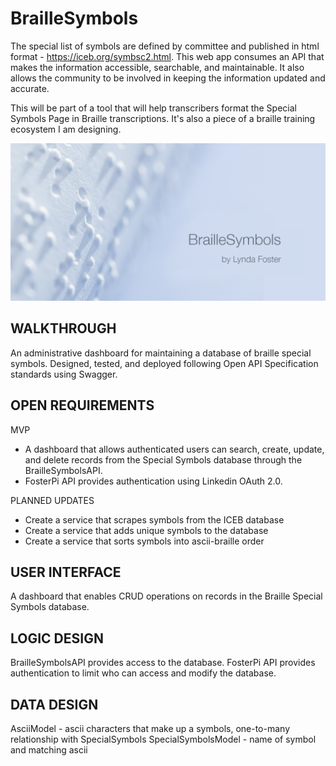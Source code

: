 # BrailleSymbols

The special list of symbols are defined by committee and published in html format - https://iceb.org/symbsc2.html. This web app consumes an API that makes the information accessible, searchable, and maintainable. It also allows the community to be involved in keeping the information updated and accurate. 

This will be part of a tool that will help transcribers format the Special Symbols Page in Braille transcriptions. It's also a piece of a braille training ecosystem I am designing. 

![My App](./app.png)

## WALKTHROUGH
An administrative dashboard for maintaining a database of braille special symbols. Designed, tested, and deployed following Open API Specification standards using Swagger. 

## OPEN REQUIREMENTS

MVP 
- A dashboard that allows authenticated users can search, create, update, and delete records from the Special Symbols database through the BrailleSymbolsAPI. 
- FosterPi API provides authentication using Linkedin OAuth 2.0. 

PLANNED UPDATES
- Create a service that scrapes symbols from the ICEB database
- Create a service that adds unique symbols to the database
- Create a service that sorts symbols into ascii-braille order

## USER INTERFACE
A dashboard that enables CRUD operations on records in the Braille Special Symbols database. 

## LOGIC DESIGN
BrailleSymbolsAPI provides access to the database.
FosterPi API provides authentication to limit who can access and modify the database.

## DATA DESIGN
AsciiModel - ascii characters that make up a symbols, one-to-many relationship with SpecialSymbols
SpecialSymbolsModel - name of symbol and matching ascii


